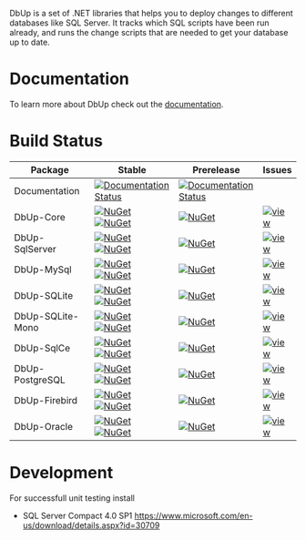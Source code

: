 DbUp is a set of .NET libraries that helps you to deploy changes to different databases like SQL Server. It tracks which SQL scripts have been run already, and runs the change scripts that are needed to get your database up to date.

# Documentation

To learn more about DbUp check out the [documentation](https://dbup.readthedocs.io/en/latest/).

# Build Status

| Package          | Stable                                                                                                                                                                                                                             | Prerelease                                                                                                                                  | Issues                                                                                                                         |
| ---------------- | ---------------------------------------------------------------------------------------------------------------------------------------------------------------------------------------------------------------------------------- | ------------------------------------------------------------------------------------------------------------------------------------------- | ------------------------------------------------------------------------------------------------------------------------------ |
| Documentation    | [![Documentation Status](https://readthedocs.org/projects/dbup/badge/?version=stable)](https://readthedocs.org/projects/dbup/?badge=stable)                                                                                        | [![Documentation Status](https://readthedocs.org/projects/dbup/badge/?version=latest)](https://readthedocs.org/projects/dbup/?badge=latest) |                                                                                                                                |
| DbUp-Core        | [![NuGet](https://img.shields.io/nuget/dt/DbUp.svg)](https://www.nuget.org/packages/dbup) [![NuGet](https://img.shields.io/nuget/v/DbUp.svg)](https://www.nuget.org/packages/dbup)                                                 | [![NuGet](https://img.shields.io/nuget/vpre/DbUp.svg)](https://www.nuget.org/packages/dbup)                                                 | [![view](https://img.shields.io/github/issues/DbUp/DbUp/dbup-core)](https://github.com/DbUp/DbUp/labels/dbup-core)             |
| DbUp-SqlServer   | [![NuGet](https://img.shields.io/nuget/dt/dbup-sqlserver.svg)](https://www.nuget.org/packages/dbup-sqlserver) [![NuGet](https://img.shields.io/nuget/v/dbup-sqlserver.svg)](https://www.nuget.org/packages/dbup-sqlserver)         | [![NuGet](https://img.shields.io/nuget/vpre/dbup-sqlserver.svg)](https://www.nuget.org/packages/dbup-sqlserver)                             | [![view](https://img.shields.io/github/issues/DbUp/DbUp/dbup-sqlserver)](https://github.com/DbUp/DbUp/labels/dbup-sqlserver)   |
| DbUp-MySql       | [![NuGet](https://img.shields.io/nuget/dt/dbup-mysql.svg)](https://www.nuget.org/packages/dbup-mysql) [![NuGet](https://img.shields.io/nuget/v/dbup-mysql.svg)](https://www.nuget.org/packages/dbup-mysql)                         | [![NuGet](https://img.shields.io/nuget/vpre/dbup-mysql.svg)](https://www.nuget.org/packages/dbup-mysql)                                     | [![view](https://img.shields.io/github/issues/DbUp/DbUp/dbup-mysql)](https://github.com/DbUp/DbUp/labels/dbup-mysql)           |
| DbUp-SQLite      | [![NuGet](https://img.shields.io/nuget/dt/dbup-sqlite.svg)](https://www.nuget.org/packages/dbup-sqlite) [![NuGet](https://img.shields.io/nuget/v/dbup-sqlite.svg)](https://www.nuget.org/packages/dbup-sqlite)                     | [![NuGet](https://img.shields.io/nuget/vpre/dbup-sqlite.svg)](https://www.nuget.org/packages/dbup-sqlite)                                   | [![view](https://img.shields.io/github/issues/DbUp/DbUp/dbup-sqlite)](https://github.com/DbUp/DbUp/labels/dbup-sqlite)         |
| DbUp-SQLite-Mono | [![NuGet](https://img.shields.io/nuget/dt/dbup-sqlite-mono.svg)](https://www.nuget.org/packages/dbup-sqlite-mono) [![NuGet](https://img.shields.io/nuget/v/dbup-sqlite-mono.svg)](https://www.nuget.org/packages/dbup-sqlite-mono) | [![NuGet](https://img.shields.io/nuget/vpre/dbup-sqlite-mono.svg)](https://www.nuget.org/packages/dbup-sqlite-mono)                         | [![view](https://img.shields.io/github/issues/DbUp/DbUp/dbup-sqlite)](https://github.com/DbUp/DbUp/labels/dbup-sqlite)         |
| DbUp-SqlCe       | [![NuGet](https://img.shields.io/nuget/dt/dbup-sqlce.svg)](https://www.nuget.org/packages/dbup-sqlce) [![NuGet](https://img.shields.io/nuget/v/dbup-sqlce.svg)](https://www.nuget.org/packages/dbup-sqlce)                         | [![NuGet](https://img.shields.io/nuget/vpre/dbup-sqlce.svg)](https://www.nuget.org/packages/dbup-sqlce)                                     | [![view](https://img.shields.io/github/issues/DbUp/DbUp/dbup-sqlce)](https://github.com/DbUp/DbUp/labels/dbup-sqlce)           |
| DbUp-PostgreSQL  | [![NuGet](https://img.shields.io/nuget/dt/dbup-postgresql.svg)](https://www.nuget.org/packages/dbup-postgresql) [![NuGet](https://img.shields.io/nuget/v/dbup-postgresql.svg)](https://www.nuget.org/packages/dbup-postgresql)     | [![NuGet](https://img.shields.io/nuget/vpre/dbup-postgresql.svg)](https://www.nuget.org/packages/dbup-postgresql)                           | [![view](https://img.shields.io/github/issues/DbUp/DbUp/dbup-postgresql)](https://github.com/DbUp/DbUp/labels/dbup-postgresql) |
| DbUp-Firebird    | [![NuGet](https://img.shields.io/nuget/dt/dbup-firebird.svg)](https://www.nuget.org/packages/dbup-firebird) [![NuGet](https://img.shields.io/nuget/v/dbup-firebird.svg)](https://www.nuget.org/packages/dbup-firebird)             | [![NuGet](https://img.shields.io/nuget/vpre/dbup-firebird.svg)](https://www.nuget.org/packages/dbup-firebird)                               | [![view](https://img.shields.io/github/issues/DbUp/DbUp/dbup-firebird)](https://github.com/DbUp/DbUp/labels/dbup-firebird)     |
| DbUp-Oracle      | [![NuGet](https://img.shields.io/nuget/dt/dbup-oracle.svg)](https://www.nuget.org/packages/dbup-oracle) [![NuGet](https://img.shields.io/nuget/v/dbup-oracle.svg)](https://www.nuget.org/packages/dbup-oracle)                     | [![NuGet](https://img.shields.io/nuget/vpre/dbup-oracle.svg)](https://www.nuget.org/packages/dbup-oracle)                                   | [![view](https://img.shields.io/github/issues/DbUp/DbUp/dbup-oracle)](https://github.com/DbUp/DbUp/labels/dbup-oracle)         |

# Development

For successfull unit testing install

- SQL Server Compact 4.0 SP1 https://www.microsoft.com/en-us/download/details.aspx?id=30709
